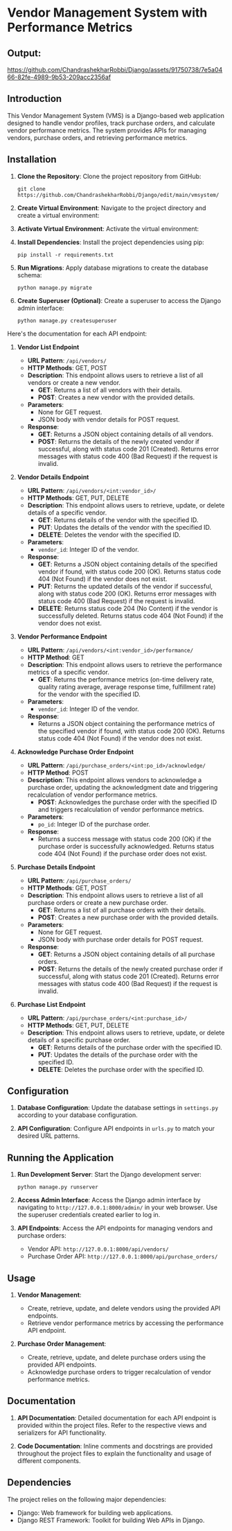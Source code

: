 
# Vendor Management System with Performance Metrics

## Output:


https://github.com/ChandrashekharRobbi/Django/assets/91750738/7e5a0466-82fe-4989-9b53-209acc2356af


## Introduction

This Vendor Management System (VMS) is a Django-based web application designed to handle vendor profiles, track purchase orders, and calculate vendor performance metrics. The system provides APIs for managing vendors, purchase orders, and retrieving performance metrics.

## Installation

1. **Clone the Repository**: Clone the project repository from GitHub:

   ```
   git clone https://github.com/ChandrashekharRobbi/Django/edit/main/vmsystem/
   ```

2. **Create Virtual Environment**: Navigate to the project directory and create a virtual environment:

3. **Activate Virtual Environment**: Activate the virtual environment:

   

4. **Install Dependencies**: Install the project dependencies using pip:

   ```
   pip install -r requirements.txt
   ```

5. **Run Migrations**: Apply database migrations to create the database schema:

   ```
   python manage.py migrate
   ```

6. **Create Superuser (Optional)**: Create a superuser to access the Django admin interface:

   ```
   python manage.py createsuperuser
   ```

Here's the documentation for each API endpoint:

1. **Vendor List Endpoint**
   - **URL Pattern**: `/api/vendors/`
   - **HTTP Methods**: GET, POST
   - **Description**: This endpoint allows users to retrieve a list of all vendors or create a new vendor.
     - **GET**: Returns a list of all vendors with their details.
     - **POST**: Creates a new vendor with the provided details.
   - **Parameters**:
     - None for GET request.
     - JSON body with vendor details for POST request.
   - **Response**:
     - **GET**: Returns a JSON object containing details of all vendors.
     - **POST**: Returns the details of the newly created vendor if successful, along with status code 201 (Created). Returns error messages with status code 400 (Bad Request) if the request is invalid.

2. **Vendor Details Endpoint**
   - **URL Pattern**: `/api/vendors/<int:vendor_id>/`
   - **HTTP Methods**: GET, PUT, DELETE
   - **Description**: This endpoint allows users to retrieve, update, or delete details of a specific vendor.
     - **GET**: Returns details of the vendor with the specified ID.
     - **PUT**: Updates the details of the vendor with the specified ID.
     - **DELETE**: Deletes the vendor with the specified ID.
   - **Parameters**:
     - `vendor_id`: Integer ID of the vendor.
   - **Response**:
     - **GET**: Returns a JSON object containing details of the specified vendor if found, with status code 200 (OK). Returns status code 404 (Not Found) if the vendor does not exist.
     - **PUT**: Returns the updated details of the vendor if successful, along with status code 200 (OK). Returns error messages with status code 400 (Bad Request) if the request is invalid.
     - **DELETE**: Returns status code 204 (No Content) if the vendor is successfully deleted. Returns status code 404 (Not Found) if the vendor does not exist.

3. **Vendor Performance Endpoint**
   - **URL Pattern**: `/api/vendors/<int:vendor_id>/performance/`
   - **HTTP Method**: GET
   - **Description**: This endpoint allows users to retrieve the performance metrics of a specific vendor.
     - **GET**: Returns the performance metrics (on-time delivery rate, quality rating average, average response time, fulfillment rate) for the vendor with the specified ID.
   - **Parameters**:
     - `vendor_id`: Integer ID of the vendor.
   - **Response**:
     - Returns a JSON object containing the performance metrics of the specified vendor if found, with status code 200 (OK). Returns status code 404 (Not Found) if the vendor does not exist.

4. **Acknowledge Purchase Order Endpoint**
   - **URL Pattern**: `/api/purchase_orders/<int:po_id>/acknowledge/`
   - **HTTP Method**: POST
   - **Description**: This endpoint allows vendors to acknowledge a purchase order, updating the acknowledgment date and triggering recalculation of vendor performance metrics.
     - **POST**: Acknowledges the purchase order with the specified ID and triggers recalculation of vendor performance metrics.
   - **Parameters**:
     - `po_id`: Integer ID of the purchase order.
   - **Response**:
     - Returns a success message with status code 200 (OK) if the purchase order is successfully acknowledged. Returns status code 404 (Not Found) if the purchase order does not exist.

5. **Purchase Details Endpoint**
   - **URL Pattern**: `/api/purchase_orders/`
   - **HTTP Methods**: GET, POST
   - **Description**: This endpoint allows users to retrieve a list of all purchase orders or create a new purchase order.
     - **GET**: Returns a list of all purchase orders with their details.
     - **POST**: Creates a new purchase order with the provided details.
   - **Parameters**:
     - None for GET request.
     - JSON body with purchase order details for POST request.
   - **Response**:
     - **GET**: Returns a JSON object containing details of all purchase orders.
     - **POST**: Returns the details of the newly created purchase order if successful, along with status code 201 (Created). Returns error messages with status code 400 (Bad Request) if the request is invalid.

6. **Purchase List Endpoint**
   - **URL Pattern**: `/api/purchase_orders/<int:purchase_id>/`
   - **HTTP Methods**: GET, PUT, DELETE
   - **Description**: This endpoint allows users to retrieve, update, or delete details of a specific purchase order.
     - **GET**: Returns details of the purchase order with the specified ID.
     - **PUT**: Updates the details of the purchase order with the specified ID.
     - **DELETE**: Deletes the purchase order with the specified ID.

## Configuration

1. **Database Configuration**: Update the database settings in `settings.py` according to your database configuration.

2. **API Configuration**: Configure API endpoints in `urls.py` to match your desired URL patterns.

## Running the Application

1. **Run Development Server**: Start the Django development server:

   ```
   python manage.py runserver
   ```

2. **Access Admin Interface**: Access the Django admin interface by navigating to `http://127.0.0.1:8000/admin/` in your web browser. Use the superuser credentials created earlier to log in.

3. **API Endpoints**: Access the API endpoints for managing vendors and purchase orders:

   - Vendor API: `http://127.0.0.1:8000/api/vendors/`
   - Purchase Order API: `http://127.0.0.1:8000/api/purchase_orders/`

## Usage

1. **Vendor Management**:
   - Create, retrieve, update, and delete vendors using the provided API endpoints.
   - Retrieve vendor performance metrics by accessing the performance API endpoint.

2. **Purchase Order Management**:
   - Create, retrieve, update, and delete purchase orders using the provided API endpoints.
   - Acknowledge purchase orders to trigger recalculation of vendor performance metrics.

## Documentation

1. **API Documentation**: Detailed documentation for each API endpoint is provided within the project files. Refer to the respective views and serializers for API functionality.

2. **Code Documentation**: Inline comments and docstrings are provided throughout the project files to explain the functionality and usage of different components.

## Dependencies

The project relies on the following major dependencies:
- Django: Web framework for building web applications.
- Django REST Framework: Toolkit for building Web APIs in Django.
